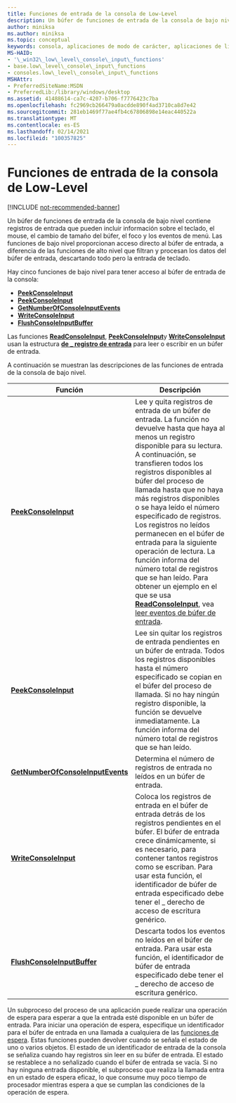 ```yaml
---
title: Funciones de entrada de la consola de Low-Level
description: Un búfer de funciones de entrada de la consola de bajo nivel contiene registros de entrada que pueden incluir información sobre el teclado, el mouse, el cambio de tamaño del búfer, el foco y los eventos de menú.
author: miniksa
ms.author: miniksa
ms.topic: conceptual
keywords: consola, aplicaciones de modo de carácter, aplicaciones de línea de comandos, aplicaciones de terminal, API de consola
MS-HAID:
- '\_win32\_low\_level\_console\_input\_functions'
- base.low\_level\_console\_input\_functions
- consoles.low\_level\_console\_input\_functions
MSHAttr:
- PreferredSiteName:MSDN
- PreferredLib:/library/windows/desktop
ms.assetid: 41488614-ca7c-4207-b706-f7776423c7ba
ms.openlocfilehash: fc2969cb266479a0acdde890f4ad3710ca8d7e42
ms.sourcegitcommit: 281eb1469f77ae4fb4c67806898e14eac440522a
ms.translationtype: MT
ms.contentlocale: es-ES
ms.lasthandoff: 02/14/2021
ms.locfileid: "100357825"
---
```

# <a name="low-level-console-input-functions"></a>Funciones de entrada de la consola de Low-Level

[!INCLUDE [not-recommended-banner](./includes/not-recommended-banner.md)]

Un búfer de funciones de entrada de la consola de bajo nivel contiene registros de entrada que pueden incluir información sobre el teclado, el mouse, el cambio de tamaño del búfer, el foco y los eventos de menú. Las funciones de bajo nivel proporcionan acceso directo al búfer de entrada, a diferencia de las funciones de alto nivel que filtran y procesan los datos del búfer de entrada, descartando todo pero la entrada de teclado.

Hay cinco funciones de bajo nivel para tener acceso al búfer de entrada de la consola:

- [**PeekConsoleInput**](readconsoleinput.md)
- [**PeekConsoleInput**](peekconsoleinput.md)
- [**GetNumberOfConsoleInputEvents**](getnumberofconsoleinputevents.md)
- [**WriteConsoleInput**](writeconsoleinput.md)
- [**FlushConsoleInputBuffer**](flushconsoleinputbuffer.md)

Las funciones [**ReadConsoleInput**](readconsoleinput.md), [**PeekConsoleInput**](peekconsoleinput.md)y [**WriteConsoleInput**](writeconsoleinput.md) usan la estructura [**de \_ registro de entrada**](input-record-str.md) para leer o escribir en un búfer de entrada.

A continuación se muestran las descripciones de las funciones de entrada de la consola de bajo nivel.

| Función | Descripción |
|-|-|
| [**PeekConsoleInput**](readconsoleinput.md) | Lee y quita registros de entrada de un búfer de entrada. La función no devuelve hasta que haya al menos un registro disponible para su lectura. A continuación, se transfieren todos los registros disponibles al búfer del proceso de llamada hasta que no haya más registros disponibles o se haya leído el número especificado de registros. Los registros no leídos permanecen en el búfer de entrada para la siguiente operación de lectura. La función informa del número total de registros que se han leído. Para obtener un ejemplo en el que se usa [**ReadConsoleInput**](readconsoleinput.md), vea [leer eventos de búfer de entrada](reading-input-buffer-events.md). |
| [**PeekConsoleInput**](peekconsoleinput.md) | Lee sin quitar los registros de entrada pendientes en un búfer de entrada. Todos los registros disponibles hasta el número especificado se copian en el búfer del proceso de llamada. Si no hay ningún registro disponible, la función se devuelve inmediatamente. La función informa del número total de registros que se han leído. |
| [**GetNumberOfConsoleInputEvents**](getnumberofconsoleinputevents.md) | Determina el número de registros de entrada no leídos en un búfer de entrada. |
| [**WriteConsoleInput**](writeconsoleinput.md) | Coloca los registros de entrada en el búfer de entrada detrás de los registros pendientes en el búfer. El búfer de entrada crece dinámicamente, si es necesario, para contener tantos registros como se escriban. Para usar esta función, el identificador de búfer de entrada especificado debe tener el \_ derecho de acceso de escritura genérico. |
| [**FlushConsoleInputBuffer**](flushconsoleinputbuffer.md) | Descarta todos los eventos no leídos en el búfer de entrada. Para usar esta función, el identificador de búfer de entrada especificado debe tener el \_ derecho de acceso de escritura genérico. |

Un subproceso del proceso de una aplicación puede realizar una operación de espera para esperar a que la entrada esté disponible en un búfer de entrada. Para iniciar una operación de espera, especifique un identificador para el búfer de entrada en una llamada a cualquiera de las [funciones de espera](/windows/win32/sync/wait-functions). Estas funciones pueden devolver cuando se señala el estado de uno o varios objetos. El estado de un identificador de entrada de la consola se señaliza cuando hay registros sin leer en su búfer de entrada. El estado se restablece a no señalizado cuando el búfer de entrada se vacía. Si no hay ninguna entrada disponible, el subproceso que realiza la llamada entra en un estado de espera eficaz, lo que consume muy poco tiempo de procesador mientras espera a que se cumplan las condiciones de la operación de espera.